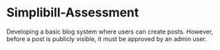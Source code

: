 # Simplibill-Assessment
Developing a basic blog system where users can create posts. However, before a post is publicly visible, it must be approved by an admin user.
